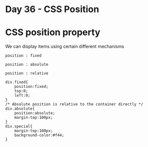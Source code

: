 # Day 36 - CSS Position

# CSS position property

We can display items using certain different mechanisms

    position : fixed
    
    position : absolute
    
    position : relative

    div.fixed{
        position:fixed;
        top:0;
        left:0;
    }
    /* Absolute position is relative to the container directly */
    div.absolute{
        position:absolute;
        margin-top:100px;
    }
    div.special{
        margin-top:100px;
        background-color:#f44;
    }